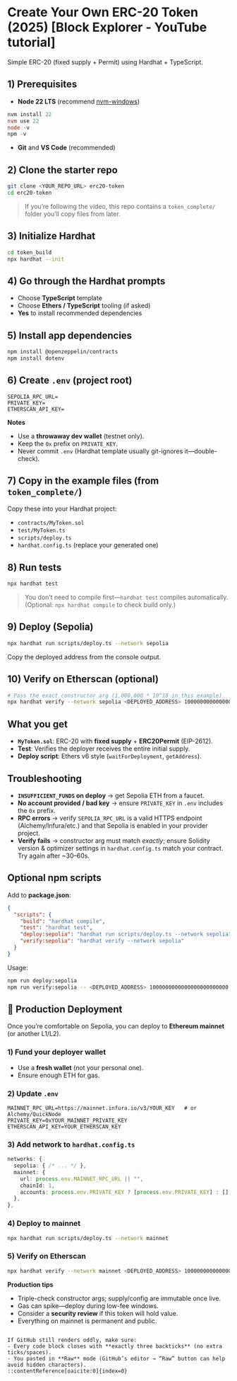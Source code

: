 # Create Your Own ERC-20 Token (2025) [Block Explorer - YouTube tutorial]

Simple ERC-20 (fixed supply + Permit) using Hardhat + TypeScript.

## 1) Prerequisites

- **Node 22 LTS** (recommend [nvm-windows](https://github.com/coreybutler/nvm-windows))

```powershell
nvm install 22
nvm use 22
node -v
npm -v
````

* **Git** and **VS Code** (recommended)

## 2) Clone the starter repo

```bash
git clone <YOUR_REPO_URL> erc20-token
cd erc20-token
```

> If you’re following the video, this repo contains a `token_complete/` folder you’ll copy files from later.

## 3) Initialize Hardhat

```bash
cd token_build
npx hardhat --init
```

## 4) Go through the Hardhat prompts

* Choose **TypeScript** template
* Choose **Ethers / TypeScript** tooling (if asked)
* **Yes** to install recommended dependencies

## 5) Install app dependencies

```bash
npm install @openzeppelin/contracts
npm install dotenv
```

## 6) Create `.env` (project root)

```dotenv
SEPOLIA_RPC_URL=
PRIVATE_KEY=
ETHERSCAN_API_KEY=
```

**Notes**

* Use a **throwaway dev wallet** (testnet only).
* Keep the `0x` prefix on `PRIVATE_KEY`.
* Never commit `.env` (Hardhat template usually git-ignores it—double-check).

## 7) Copy in the example files (from `token_complete/`)

Copy these into your Hardhat project:

* `contracts/MyToken.sol`
* `test/MyToken.ts`
* `scripts/deploy.ts`
* `hardhat.config.ts` (replace your generated one)

## 8) Run tests

```bash
npx hardhat test
```

> You don’t need to compile first—`hardhat test` compiles automatically.
> (Optional: `npx hardhat compile` to check build only.)

## 9) Deploy (Sepolia)

```bash
npx hardhat run scripts/deploy.ts --network sepolia
```

Copy the deployed address from the console output.

## 10) Verify on Etherscan (optional)

```bash
# Pass the exact constructor arg (1,000,000 * 10^18 in this example)
npx hardhat verify --network sepolia <DEPLOYED_ADDRESS> 1000000000000000000000000
```

## What you get

* **`MyToken.sol`**: ERC-20 with **fixed supply** + **ERC20Permit** (EIP-2612).
* **Test**: Verifies the deployer receives the entire initial supply.
* **Deploy script**: Ethers v6 style (`waitForDeployment`, `getAddress`).

## Troubleshooting

* **`INSUFFICIENT_FUNDS` on deploy** → get Sepolia ETH from a faucet.
* **No account provided / bad key** → ensure `PRIVATE_KEY` in `.env` includes the `0x` prefix.
* **RPC errors** → verify `SEPOLIA_RPC_URL` is a valid HTTPS endpoint (Alchemy/Infura/etc.) and that Sepolia is enabled in your provider project.
* **Verify fails** → constructor arg must match *exactly*; ensure Solidity version & optimizer settings in `hardhat.config.ts` match your contract. Try again after \~30–60s.

## Optional npm scripts

Add to **package.json**:

```json
{
  "scripts": {
    "build": "hardhat compile",
    "test": "hardhat test",
    "deploy:sepolia": "hardhat run scripts/deploy.ts --network sepolia",
    "verify:sepolia": "hardhat verify --network sepolia"
  }
}
```

Usage:

```bash
npm run deploy:sepolia
npm run verify:sepolia -- <DEPLOYED_ADDRESS> 1000000000000000000000000
```

## 🚀 Production Deployment

Once you’re comfortable on Sepolia, you can deploy to **Ethereum mainnet** (or another L1/L2).

### 1) Fund your deployer wallet

* Use a **fresh wallet** (not your personal one).
* Ensure enough ETH for gas.

### 2) Update `.env`

```dotenv
MAINNET_RPC_URL=https://mainnet.infura.io/v3/YOUR_KEY   # or Alchemy/QuickNode
PRIVATE_KEY=0xYOUR_MAINNET_PRIVATE_KEY
ETHERSCAN_API_KEY=YOUR_ETHERSCAN_KEY
```

### 3) Add network to `hardhat.config.ts`

```ts
networks: {
  sepolia: { /* ... */ },
  mainnet: {
    url: process.env.MAINNET_RPC_URL || "",
    chainId: 1,
    accounts: process.env.PRIVATE_KEY ? [process.env.PRIVATE_KEY] : [],
  },
},
```

### 4) Deploy to mainnet

```bash
npx hardhat run scripts/deploy.ts --network mainnet
```

### 5) Verify on Etherscan

```bash
npx hardhat verify --network mainnet <DEPLOYED_ADDRESS> 1000000000000000000000000
```

**Production tips**

* Triple-check constructor args; supply/config are immutable once live.
* Gas can spike—deploy during low-fee windows.
* Consider a **security review** if this token will hold value.
* Everything on mainnet is permanent and public.

```

If GitHub still renders oddly, make sure:
- Every code block closes with **exactly three backticks** (no extra ticks/spaces).
- You pasted in **Raw** mode (GitHub’s editor → “Raw” button can help avoid hidden characters).
::contentReference[oaicite:0]{index=0}
```
